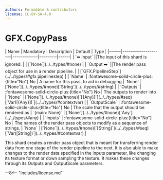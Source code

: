 ```yaml
---
authors: Formabble & contributors
license: CC-BY-SA-4.0
---
```



# GFX.CopyPass

<div class="sh-parameters" markdown="1">
| Name | Mandatory | Description | Default | Type |
|------|---------------------|-------------|---------|------|
| `⬅️ Input` ||The input of this shard is ignored. | | [`None`](../../types/#none) |
| `Output ➡️` ||The render pass object for use in a render pipeline. | | [`GFX.PipelineStep`](../../types/#gfx.pipelinestep) |
| `Name` | :fontawesome-solid-circle-plus:{title="No"} No  | A name for this pass, to aid in debugging | `None` | [`None`](../../types/#none)[`String`](../../types/#string) |
| `Outputs` | :fontawesome-solid-circle-plus:{title="No"} No  | The outputs to render into | `None` | [`None`](../../types/#none)[`[{Any}]`](../../types/#seq)[`Var([{Any}])`](../../types/#contextvar) |
| `OutputScale` | :fontawesome-solid-circle-plus:{title="No"} No  | The scale that the output should be rendered as | `{main: None}` | [`None`](../../types/#none)[`Any`](../../types/#any) |
| `Inputs` | :fontawesome-solid-circle-plus:{title="No"} No  | The names of the render pass objects to modify as a sequence of strings. | `None` | [`None`](../../types/#none)[`[String]`](../../types/#seq)[`Var([String])`](../../types/#contextvar) |

</div>

This shard creates a render pass object that is meant for transferring render data from one stage of the render pipeline to the next. It is also able to make changes to the render data specified in the Inputs parameter, like changing its texture format or down sampling the texture. It makes these changes through its Outputs and OutputScale parameters.

--8<-- "includes/license.md"


